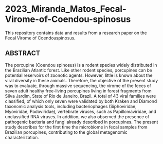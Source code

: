 # 2023_Miranda_Matos_Fecal-Virome-of-Coendou-spinosus

This repository contains data and results from a research paper on the Fecal Virome of Coendouspinosus.

## ABSTRACT
  
  The porcupine (Coendou spinosus) is a rodent species widely distributed in the Brazilian Atlantic forest. Like other rodent species, porcupines can be potential reservoirs of zoonotic agents. However, little is known about the viral diversity in these animals. Therefore, the objective of the present study was to evaluate, through massive sequencing, the virome of the feces of seven adult healthy free-living porcupines living in forest fragments from Silva Jardim, State of Rio de Janeiro, Brazil. A total of 43 viral families were classified, of which only seven were validated by both Kraken and Diamond taxonomic analysis tools, including bacteriophages (Siphoviridae, Myoviridae, Podoviridae), vertebrate viruses, such as Papillomaviridae, and unclassified RNA viruses. In addition, we also observed the presence of pathogenic bacteria and fungi already described in porcupines. The present study describes for the first time the microbiome in fecal samples from Brazilian porcupines, contributing to the global metagenomic characterization.


